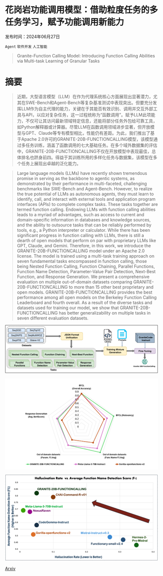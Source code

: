 # 花岗岩功能调用模型：借助粒度任务的多任务学习，赋予功能调用新能力

发布时间：2024年06月27日

`Agent` `软件开发` `人工智能`

> Granite-Function Calling Model: Introducing Function Calling Abilities via Multi-task Learning of Granular Tasks

# 摘要

> 近期，大型语言模型（LLM）在作为代理系统核心方面展现出显著潜力，尤其在SWE-Bench和Agent-Bench等复杂基准测试中表现突出。但要充分发挥LLM作为自主代理的能力，关键在于其能否有效识别、调用并交互外部工具与API，以应对复杂任务，这一过程统称为“函数调用”。赋予LLM此项能力，不仅可让其访问最新领域特定信息，还能将部分任务外包给可靠工具，如Python解释器或计算器。尽管LLM在函数调用领域进步显著，但开放模型与GPT、Claude等专有模型相比，性能仍有差距。为此，我们推出了基于Apache 2.0许可的GRANITE-20B-FUNCTIONCALLING模型，该模型通过多任务训练，涵盖了函数调用的七大基础任务。在多个域外数据集的评估中，GRANITE-20B-FUNCTIONCALLING不仅在开放模型中表现最佳，总体排名也跻身前四。得益于其训练所用的多样化任务与数据集，该模型在多个任务上展现出卓越的泛化能力。

> Large language models (LLMs) have recently shown tremendous promise in serving as the backbone to agentic systems, as demonstrated by their performance in multi-faceted, challenging benchmarks like SWE-Bench and Agent-Bench. However, to realize the true potential of LLMs as autonomous agents, they must learn to identify, call, and interact with external tools and application program interfaces (APIs) to complete complex tasks. These tasks together are termed function calling. Endowing LLMs with function calling abilities leads to a myriad of advantages, such as access to current and domain-specific information in databases and knowledge sources, and the ability to outsource tasks that can be reliably performed by tools, e.g., a Python interpreter or calculator. While there has been significant progress in function calling with LLMs, there is still a dearth of open models that perform on par with proprietary LLMs like GPT, Claude, and Gemini. Therefore, in this work, we introduce the GRANITE-20B-FUNCTIONCALLING model under an Apache 2.0 license. The model is trained using a multi-task training approach on seven fundamental tasks encompassed in function calling, those being Nested Function Calling, Function Chaining, Parallel Functions, Function Name Detection, Parameter-Value Pair Detection, Next-Best Function, and Response Generation. We present a comprehensive evaluation on multiple out-of-domain datasets comparing GRANITE-20B-FUNCTIONCALLING to more than 15 other best proprietary and open models. GRANITE-20B-FUNCTIONCALLING provides the best performance among all open models on the Berkeley Function Calling Leaderboard and fourth overall. As a result of the diverse tasks and datasets used for training our model, we show that GRANITE-20B-FUNCTIONCALLING has better generalizability on multiple tasks in seven different evaluation datasets.

![花岗岩功能调用模型：借助粒度任务的多任务学习，赋予功能调用新能力](../../../paper_images/2407.00121/x1.png)

![花岗岩功能调用模型：借助粒度任务的多任务学习，赋予功能调用新能力](../../../paper_images/2407.00121/x2.png)

![花岗岩功能调用模型：借助粒度任务的多任务学习，赋予功能调用新能力](../../../paper_images/2407.00121/hallucination-ood-new.png)

[Arxiv](https://arxiv.org/abs/2407.00121)